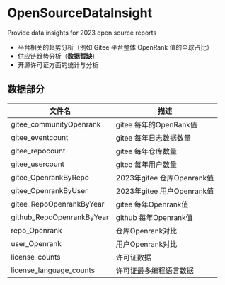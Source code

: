 # OpenSourceDataInsight
Provide data insights for 2023 open source reports

- 平台相关的趋势分析（例如 Gitee 平台整体 OpenRank 值的全球占比） 
- 供应链趋势分析（**数据暂缺**）
- 开源许可证方面的统计与分析 

## 数据部分
| 文件名 | 描述 |
| ----- | --- |
| gitee_communityOpenrank | gitee 每年的OpenRank值 |
| gitee_eventcount | gitee 每年日志数据数量 |
| gitee_repocount | gitee 每年仓库数量 |
| gitee_usercount | gitee 每年用户数量 |
| gitee_OpenrankByRepo | 2023年gitee 仓库Openrank值 |
| gitee_OpenrankByUser | 2023年gitee 用户Openrank值 |
| gitee_RepoOpenrankByYear | gitee 每年Openrank值 |
| github_RepoOpenrankByYear | github 每年Openrank值 |
| repo_Openrank | 仓库Openrank对比 |
| user_Openrank | 用户Openrank对比 |
| license_counts | 许可证数据 |
| license_language_counts| 许可证最多编程语言数据 |
